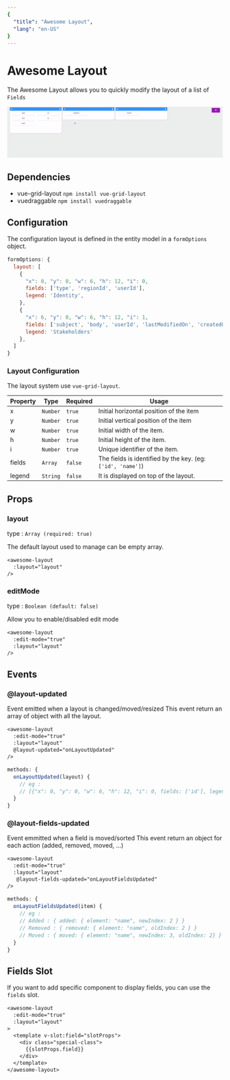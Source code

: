 ```yaml
---
{
  "title": "Awesome Layout",
  "lang": "en-US"
}
---
```


# Awesome Layout

The Awesome Layout allows you to quickly modify the layout of a list of `Fields`

![Demo Gif](./awesomelayout-demo.gif)

## Dependencies

* vue-grid-layout `npm install vue-grid-layout`
* vuedraggable `npm install vuedraggable`

## Configuration

The configuration layout is defined in the entity model in a `formOptions` object.

```js
formOptions: {
  layout: [
    {
      "x": 0, "y": 0, "w": 6, "h": 12, "i": 0,
      fields: ['type', 'regionId', 'userId'],
      legend: 'Identity',
    },
    {
      "x": 6, "y": 0, "w": 6, "h": 12, "i": 1,
      fields: ['subject', 'body', 'userId', 'lastModifiedOn', 'createdOn'],
      legend: 'Stakeholders'
    },
  ]
}
```
###  Layout Configuration

The layout system use `vue-grid-layout`.

| Property   |     Type      |     Required    |     Usage      |
|------------|---------------|-----------------|----------------|
| x | `Number` | `true` | Initial horizontal position of the item |
| y | `Number` | `true` | Initial vertical position of the item |
| w | `Number` | `true` | Initial width of the item. |
| h | `Number` | `true` | Initial height of the item. |
| i | `Number` | `true` | Unique identifier of the item. |
| fields | `Array` | `false` | The fields is identified by the key. (eg: `['id', 'name']`) |
| legend | `String` | `false` | It is displayed on top of the layout. |

## Props

### layout
type : `Array (required: true)`

The default layout used to manage can be empty array.

```vue
<awesome-layout
  :layout="layout"
/>
```

### editMode
type : `Boolean (default: false)`

Allow you to enable/disabled edit mode

```vue
<awesome-layout
  :edit-mode="true"
  :layout="layout"
/>
```

## Events

### @layout-updated
Event emitted when a layout is changed/moved/resized
This event return an array of object with all the layout.

```vue
<awesome-layout
  :edit-mode="true"
  :layout="layout"
  @layout-updated="onLayoutUpdated"
/>
```

```js
methods: {
  onLayoutUpdated(layout) {
    // eg :
    // [{"x": 0, "y": 0, "w": 6, "h": 12, "i": 0, fields: ['id'], legend: 'Identity}]               
  }     
}
```

### @layout-fields-updated
Event emmitted when a field is moved/sorted
This event return an object for each action (added, removed, moved, ...)
```vue
<awesome-layout
  :edit-mode="true"
  :layout="layout"
   @layout-fields-updated="onLayoutFieldsUpdated"
/>
```
```js
methods: {
  onLayoutFieldsUpdated(item) {
    // eg :
    // Added : { added: { element: "name", newIndex: 2 } }
    // Removed : { removed: { element: "name", oldIndex: 2 } }
    // Moved : { moved: { element: "name", newIndex: 3, oldIndex: 2} }
  }
}
```

## Fields Slot

If you want to add specific component to display fields, you can use the `fields` slot.

```vue
<awesome-layout
  :edit-mode="true"
  :layout="layout"
>
  <template v-slot:field="slotProps">
    <div class="special-class">
      {{slotProps.field}}
    </div>
  </template>
</awesome-layout>
```

